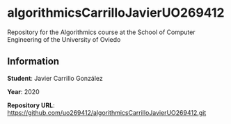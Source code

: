 # algorithmicsCarrilloJavierUO269412
Repository for the Algorithmics course at the School of Computer Engineering of the University of Oviedo

## Information
**Student**: Javier Carrillo González

**Year**: 2020

**Repository URL**: https://github.com/uo269412/algorithmicsCarrilloJavierUO269412.git
